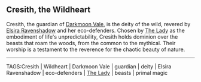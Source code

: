 ## Cresith, the Wildheart

Cresith, the guardian of [Darkmoon Vale](../Places/Darkmoon%20Vale.md), is the deity of the wild, revered by [Elsira Ravenshadow](../People/Elsira%20Ravenshadow.md) and her eco-defenders. Chosen by [The Lady](The%20Lady.md) as the embodiment of life's unpredictability, Cresith holds dominion over the beasts that roam the woods, from the common to the mythical. Their worship is a testament to the reverence for the chaotic beauty of nature.


---
TAGS:Cresith | Wildheart | Darkmoon Vale | guardian | deity | Elsira Ravenshadow | eco-defenders | [The Lady](The%20Lady.md) | beasts | primal magic
